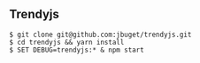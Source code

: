 ## Trendyjs

```
$ git clone git@github.com:jbuget/trendyjs.git
$ cd trendyjs && yarn install
$ SET DEBUG=trendyjs:* & npm start
```
